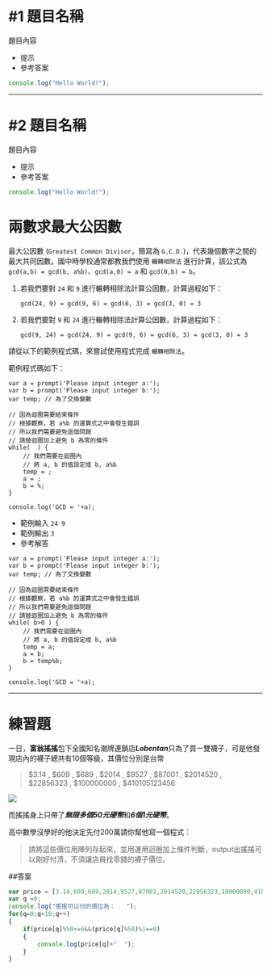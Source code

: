 # #1 題目名稱 

題目內容

 * 提示
 * 參考答案

```js
console.log("Hello World!");
```
 
----------

# #2 題目名稱

題目內容

 * 提示
 * 參考答案

```js
console.log("Hello World!");
```

# 兩數求最大公因數

最大公因數 (`Greatest Common Divisor`，簡寫為 `G.C.D.`)，代表幾個數字之間的最大共同因數。國中時學校通常都教我們使用 `輾轉相除法` 進行計算，該公式為 `gcd(a,b) = gcd(b, a%b)`、`gcd(a,0) = a` 和 `gcd(0,b) = b`。

1. 若我們要對 `24` 和 `9` 進行輾轉相除法計算公因數，計算過程如下：
    
   `gcd(24, 9) = gcd(9, 6) = gcd(6, 3) = gcd(3, 0) = 3`
2. 若我們要對 `9` 和 `24` 進行輾轉相除法計算公因數，計算過程如下：
   
   `gcd(9, 24) = gcd(24, 9) = gcd(9, 6) = gcd(6, 3) = gcd(3, 0) = 3`

請從以下的範例程式碼，來嘗試使用程式完成 `輾轉相除法`。

範例程式碼如下：
```
var a = prompt('Please input integer a:');
var b = prompt('Please input integer b:');
var temp; // 為了交換變數

// 因為迴圈需要結束條件
// 根據觀察，若 a%b 的運算式之中會發生錯誤
// 所以我們需要避免這個問題
// 請替迴圈加上避免 b 為零的條件
while(  ) {
	// 我們需要在迴圈內
	// 將 a, b 的值設定成 b, a%b
	temp = ;
	a = ;
	b = %;
}

console.log('GCD = '+a);
```

* 範例輸入
   `24 9`
* 範例輸出
   `3`
* 參考解答
```
var a = prompt('Please input integer a:');
var b = prompt('Please input integer b:');
var temp; // 為了交換變數

// 因為迴圈需要結束條件
// 根據觀察，若 a%b 的運算式之中會發生錯誤
// 所以我們需要避免這個問題
// 請替迴圈加上避免 b 為零的條件
while( b>0 ) {
	// 我們需要在迴圈內
	// 將 a, b 的值設定成 b, a%b
	temp = a;
	a = b;
	b = temp%b;
}

console.log('GCD = '+a);
```


----------------
# 練習題
一日，**富翁搖搖**包下全國知名潮牌連鎖店***Lobentan***只為了買一雙襪子，可是他發現店內的襪子總共有10個等級，其價位分別是台幣
> \$3.14  ,   \$609   ,   \$689   ,   \$2014  ,   \$9527  ,   \$87001 ,   \$2014520   ,   \$22856323  ,   \$100000000 ,   \$410105123456

![](http://i.imgur.com/KhxspYU.jpg)

而搖搖身上只帶了***無限多個50元硬幣***和***6個1元硬幣***。

高中數學沒學好的他決定先付200萬請你幫他寫一個程式：
>請將這些價位用陣列存起來，並用運用迴圈加上條件判斷，output出搖搖可以剛好付清，不須讓店員找零錢的襪子價位。

##答案

``` js
var price = [3.14,609,689,2014,9527,87001,2014520,22856323,10000000,410105123456];
var q =0;
console.log("搖搖可以付的價位為：   ");
for(q=0;q<10;q++)
{
    if(price[q]%50<=6&&(price[q]%50)%1==0)
    {
        console.log(price[q]+"  ");
    }
}
```
